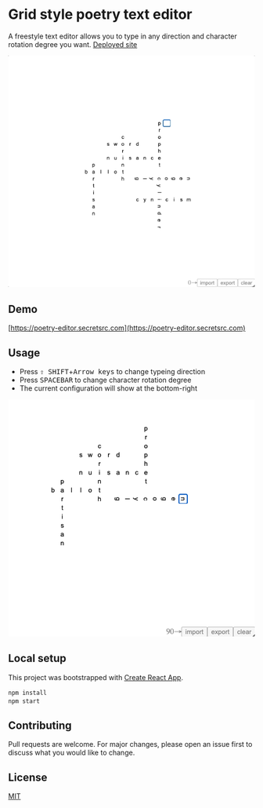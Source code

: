 # Grid style poetry text editor

A freestyle text editor allows you to type in any direction and character rotation degree you want. [Deployed site](https://poetry-editor.secretsrc.com)

![Poetry Editor](https://raw.githubusercontent.com/paiboon15721/poetry-editor/main/img/screenshot.gif)

## Demo

[https://poetry-editor.secretsrc.com](https://poetry-editor.secretsrc.com)

## Usage

- Press <kbd>⇧ SHIFT</kbd>+<kbd>Arrow keys</kbd> to change typeing direction
- Press <kbd>SPACEBAR</kbd> to change character rotation degree
- The current configuration will show at the bottom-right

![Poetry Editor](https://raw.githubusercontent.com/paiboon15721/poetry-editor/main/img/screenshot.png)

## Local setup

This project was bootstrapped with [Create React App](https://github.com/facebook/create-react-app).

```bash
npm install
npm start
```

## Contributing

Pull requests are welcome. For major changes, please open an issue first to discuss what you would like to change.

## License

[MIT](https://github.com/paiboon15721/poetry-editor/blob/main/LICENSE)
